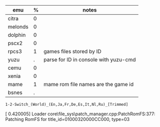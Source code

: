 | emu     | %   | notes                                 |
| ------- | --- | ------------------------------------- |
| citra   | 0   |                                       |
| melonds | 0   |                                       |
| dolphin | 0   |                                       |
| pscx2   | 0   |                                       |
| rpcs3   | 1   | games files stored by ID              |
| yuzu    | .   | parse for ID in console with yuzu-cmd |
| cemu    | 0   |                                       |
| xenia   | 0   |                                       |
| mame    | 1   | mame rom file names are the game id   |
| bsnes   | .   |                                       |

```
1-2-Switch_(World)_(En,Ja,Fr,De,Es,It,Nl,Ru)_[Trimmed]
```

[ 0.420005] Loader <Debug> core\file_sys\patch_manager.cpp:PatchRomFS:377: Patching RomFS for title_id=01000320000CC000, type=03
